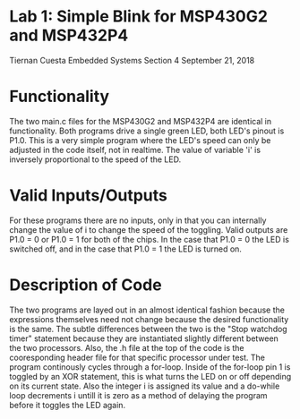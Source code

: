 # Lab 1: Simple Blink for MSP430G2 and MSP432P4 
Tiernan Cuesta
Embedded Systems Section 4
September 21, 2018
# Functionality
The two main.c files for the MSP430G2 and MSP432P4 are identical in functionality. Both programs drive a single green LED, both LED's pinout is P1.0. This is a very simple program where the LED's speed can only be adjusted in the code itself, not in realtime. The value of variable 'i' is inversely proportional to the speed of the LED.
# Valid Inputs/Outputs
For these programs there are no inputs, only in that you can internally change the value of i to change the speed of the toggling. Valid outputs are P1.0 = 0 or P1.0 = 1 for both of the chips. In the case that P1.0 = 0 the LED is switched off, and in the case that P1.0 = 1 the LED is turned on.
# Description of Code
The two programs are layed out in an almost identical fashion because the expressions themselves need not change because the desired functionality is the same. The subtle differences between the two is the "Stop watchdog timer" statement because they are instantiated slightly different between the two processors. Also, the .h file at the top of the code is the cooresponding header file for that specific processor under test. The program continously cycles through a for-loop. Inside of the for-loop pin 1 is toggled by an XOR statement, this is what turns the LED on or off depending on its current state. Also the integer i is assigned its value and a do-while loop decrements i untill it is zero as a method of delaying the program before it toggles the LED again.
 
